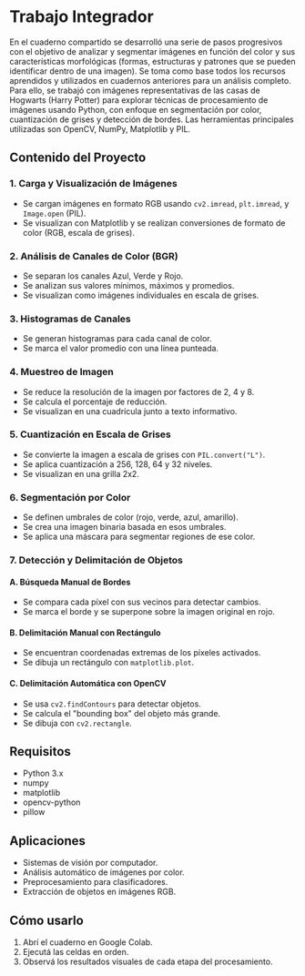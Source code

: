 # Trabajo Integrador

En el cuaderno compartido se desarrolló una serie de pasos progresivos con el objetivo de analizar y segmentar imágenes en función del color y sus características morfológicas (formas, estructuras y patrones que se pueden identificar dentro de una imagen). Se toma como base todos los recursos aprendidos y utilizados en cuadernos anteriores para un análisis completo. Para ello, se trabajó con imágenes representativas de las casas de Hogwarts (Harry Potter) para explorar técnicas de procesamiento de imágenes usando Python, con enfoque en segmentación por color, cuantización de grises y detección de bordes. Las herramientas principales utilizadas son OpenCV, NumPy, Matplotlib y PIL.

## Contenido del Proyecto

### 1. Carga y Visualización de Imágenes
- Se cargan imágenes en formato RGB usando `cv2.imread`, `plt.imread`, y `Image.open` (PIL).
- Se visualizan con Matplotlib y se realizan conversiones de formato de color (RGB, escala de grises).

### 2. Análisis de Canales de Color (BGR)
- Se separan los canales Azul, Verde y Rojo.
- Se analizan sus valores mínimos, máximos y promedios.
- Se visualizan como imágenes individuales en escala de grises.

### 3. Histogramas de Canales
- Se generan histogramas para cada canal de color.
- Se marca el valor promedio con una línea punteada.

### 4. Muestreo de Imagen
- Se reduce la resolución de la imagen por factores de 2, 4 y 8.
- Se calcula el porcentaje de reducción.
- Se visualizan en una cuadrícula junto a texto informativo.

### 5. Cuantización en Escala de Grises
- Se convierte la imagen a escala de grises con `PIL.convert("L")`.
- Se aplica cuantización a 256, 128, 64 y 32 niveles.
- Se visualizan en una grilla 2x2.

### 6. Segmentación por Color
- Se definen umbrales de color (rojo, verde, azul, amarillo).
- Se crea una imagen binaria basada en esos umbrales.
- Se aplica una máscara para segmentar regiones de ese color.

### 7. Detección y Delimitación de Objetos

#### A. Búsqueda Manual de Bordes
- Se compara cada píxel con sus vecinos para detectar cambios.
- Se marca el borde y se superpone sobre la imagen original en rojo.

#### B. Delimitación Manual con Rectángulo
- Se encuentran coordenadas extremas de los píxeles activados.
- Se dibuja un rectángulo con `matplotlib.plot`.

#### C. Delimitación Automática con OpenCV
- Se usa `cv2.findContours` para detectar objetos.
- Se calcula el "bounding box" del objeto más grande.
- Se dibuja con `cv2.rectangle`.

## Requisitos

- Python 3.x
- numpy
- matplotlib
- opencv-python
- pillow

## Aplicaciones
- Sistemas de visión por computador.
- Análisis automático de imágenes por color.
- Preprocesamiento para clasificadores.
- Extracción de objetos en imágenes RGB.

## Cómo usarlo

1. Abrí el cuaderno en Google Colab.
2. Ejecutá las celdas en orden.
3. Observá los resultados visuales de cada etapa del procesamiento.

